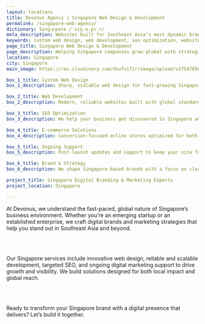 ```yaml
---
layout: locations
title: Devonus Agency | Singapore Web Design & Development
permalink: /singapore-web-agency/
dictionary: Sing‧a‧pore /ˈsɪŋ.ə.pɔːr/
meta_description: Websites built for Southeast Asia’s most dynamic brands.
keywords: custom web design, web development, seo optimization, website maintenance, singapore web design, singapore
page_title: Singapore Web Design & Development
page_description: Helping Singapore companies grow global with strategic, scalable web solutions.
location: Singapore
city: Singapore
main_image: https://res.cloudinary.com/dvufsifir/image/upload/v1754765660/singapore_keedmq.webp

box_1_title: Custom Web Design
box_1_description: Sharp, scalable web design for fast-growing Singapore brands ready to stand out online.

box_2_title: Web Development
box_2_description: Modern, reliable websites built with global standards and local relevance.

box_3_title: SEO Optimization
box_3_description: We help your business get discovered in Singapore and across Southeast Asia.

box_4_title: E-commerce Solutions
box_4_description: Conversion-focused online stores optimized for both UX and scale.

box_5_title: Ongoing Support
box_5_description: Post-launch updates and support to keep your site fast and future-ready.

box_6_title: Brand & Strategy
box_6_description: We shape Singapore-based brands with a focus on clarity, positioning, and long-term growth.

project_title: Singapore Digital Branding & Marketing Experts  
project_location: Singapore

---
```


At Devonus, we understand the fast-paced, global nature of Singapore’s business environment. Whether you’re an emerging startup or an established enterprise, we craft digital brands and marketing strategies that help you stand out in Southeast Asia and beyond.

<br>  
<br>

Our Singapore services include innovative web design, reliable and scalable development, targeted SEO, and ongoing digital marketing support to drive growth and visibility. We build solutions designed for both local impact and global reach.

<br>  
<br>

Ready to transform your Singapore brand with a digital presence that delivers? Let’s build it together.
